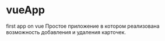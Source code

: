 # vueApp
first app on vue
Простое приложение в котором реализована возможность добавления и удаления карточек. 
